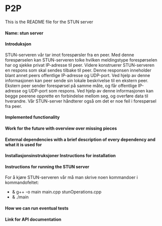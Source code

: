 # P2P
This is the README file for the STUN server

<h4>Name: stun server</h4>

<h4>Introduksjon</h4>
STUN-serveren vår tar imot forespørsler fra en peer.
Med denne forespørselen kan STUN-serveren tolke hvilken meldingstype forespørselen har og sjekke privat IP-adresse til peer.
Videre konstruerer STUN-serveren en respons som skal sendes tilbake til peer.
Denne responsen inneholder blant annet peers offentlige IP-adresse og UDP-port.
Ved hjelp av denne informasjonen kan peer sende sin lokale beskrivelse til en ekstern peer.
Ekstern peer sender forespørsel på samme måte, og får offentlige IP-adresse og UDP-port som respons.
Ved hjelp av denne informasjonen kan begge peerene opprette en forbindelse mellom seg, og overføre data til hverandre.
Vår STUN-server håndterer også om det er noe feil i forespørsel fra peer.

<h4>Implemented functionality</h4>

<h4>Work for the future with overview over missing pieces</h4>

<h4>External dependencies with a brief description of every dependency and what it is used for</h4>

<h4>Installasjonsinstruksjoner Instructions for installation</h4>

<h4>Instructions for running the STUN server</h4>
For å kjøre STUN-serveren vår må man skrive noen kommandoer i kommandofeltet:
<ul>
  <li> & g++ -o main main.cpp stunOperations.cpp</li>
  <li> & ./main</li>
</ul>

<h4>How we can run eventual tests</h4>

<h4>Link for API documentation</h4>

